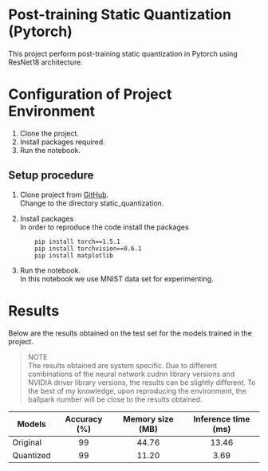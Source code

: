 # Post-training Static Quantization (Pytorch)

This project perform post-training static quantization in Pytorch using ResNet18 architecture.

Configuration of Project Environment
=====================================

1. Clone the project.
2. Install packages required.
4. Run the notebook.

Setup procedure
----------------
1. Clone project from [GitHub](https://github.com/Sanjana7395/static_quantization.git).  
      Change to the directory static_quantization.
2. Install packages  
   In order to reproduce the code install the packages 

           pip install torch==1.5.1 
           pip install torchvision==0.6.1 
           pip install matplotlib

3. Run the notebook.  
      In this notebook we use MNIST data set for experimenting.
      
Results
========

Below are the results obtained on the test set for the models trained in the project.

> NOTE    
   The results obtained are system specific. Due to different combinations of the neural 
   network cudnn library versions and NVIDIA driver library versions, the results can be 
   slightly different. To the best of my knowledge, upon reproducing the environment, the
   ballpark number will be close to the results obtained.

| Models                           | Accuracy (%)  | Memory size (MB)  | Inference time (ms)  |
|----------------------------------|:-------------:|:-----------------:|:--------------------:|
| Original                         | 99            | 44.76             | 13.46                |
| Quantized                        | 99            | 11.20             | 3.69                 |
